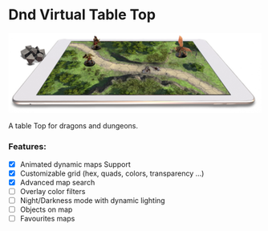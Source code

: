 # Dnd Virtual Table Top

![](./assets/images/preview.png "Preview")

A table Top for dragons and dungeons.

### Features:

* [X] Animated dynamic maps Support
* [X] Customizable grid (hex, quads, colors, transparency ...)
* [X] Advanced map search
* [ ] Overlay color filters
* [ ] Night/Darkness mode with dynamic lighting
* [ ] Objects on map
* [ ] Favourites maps
